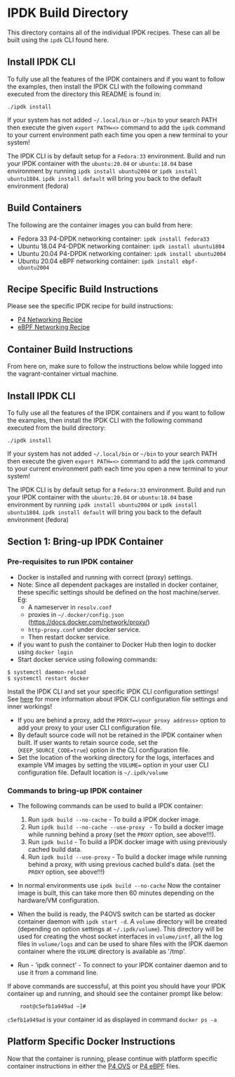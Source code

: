 # IPDK Build Directory

This directory contains all of the individual IPDK recipes. These can all be
built using the `ipdk` CLI found here.

## Install IPDK CLI
To fully use all the features of the IPDK containers and if you want to follow
the examples, then install the IPDK CLI with the following command executed
from the directory this README is found in:

```
./ipdk install
```

If your system has not added `~/.local/bin` or `~/bin` to your search PATH then
execute the given `export PATH=<>` command to add the `ipdk` command
to your current environment path each time you open a new terminal to your
system!

The IPDK CLI is by default setup for a `Fedora:33` environment. Build
and run your IPDK container with the `ubuntu:20.04` or `ubuntu:18.04` base
environment by running `ipdk install ubuntu2004` or `ipdk install ubuntu1804`.
`ipdk install default` will bring you back to the default environment (fedora)

## Build Containers

The following are the container images you can build from here:

* Fedora 33 P4-DPDK networking container: `ipdk install fedora33`
* Ubuntu 18.04 P4-DPDK networking container: `ipdk install ubuntu1804`
* Ubuntu 20.04 P4-DPDK networking container: `ipdk install ubuntu2004`
* Ubuntu 20.04 eBPF networking container: `ipdk install ebpf-ubuntu2004`

## Recipe Specific Build Instructions

Please see the specific IPDK recipe for build instructions:

* [P4 Networking Recipe](networking/README.md)
* [eBPF Networking Recipe](networking_ebpf/README.md)

## Container Build Instructions

From here on, make sure to follow the instructions below while logged into
the vagrant-container virtual machine.

## Install IPDK CLI
To fully use all the features of the IPDK containers and if you want to follow
the examples, then install the IPDK CLI with the following command executed
from the build directory:

```
./ipdk install
```

If your system has not added `~/.local/bin` or `~/bin` to your search PATH then
execute the given `export PATH=<>` command to add the `ipdk` command
to your current environment path each time you open a new terminal to your
system!

The IPDK CLI is by default setup for a `Fedora:33` environment. Build
and run your IPDK container with the `ubuntu:20.04` or `ubuntu:18.04` base
environment by running `ipdk install ubuntu2004` or `ipdk install ubuntu1804`.
`ipdk install default` will bring you back to the default environment (fedora)

## Section 1: Bring-up IPDK Container

### Pre-requisites to run IPDK container
- Docker is installed and running with correct (proxy) settings.
- Note: Since all dependent packages are installed in docker container, these
  specific settings should be defined on the host machine/server.
  Eg:
    * A nameserver in `resolv.conf`
    * proxies in `~/.docker/config.json` (https://docs.docker.com/network/proxy/)
    * `http-proxy.conf` under docker service.
    *  Then restart docker service.
- if you want to push the container to Docker Hub then login to docker using
  `docker login`
- Start docker service using following commands:

```
$ systemctl daemon-reload
$ systemctl restart docker
```

Install the IPDK CLI and set your specific IPDK CLI configuration settings! See
[here](#CLI-configuration-settings) for more information about IPDK CLI
configuration file settings and inner workings!

- If you are behind a proxy, add the `PROXY=<your proxy address>` option to
  add your proxy to your user CLI configuration file.
- By default source code will not be retained in the IPDK container when built.
  If user wants to retain source code, set the (`KEEP_SOURCE_CODE=true`)
  option in the CLI configuration file.
- Set the location of the working directory for the logs, interfaces and
  example VM images by setting the `VOLUME=` option in your user CLI
  configuration file. Default location is `~/.ipdk/volume`

### Commands to bring-up IPDK container

* The following commands can be used to build a IPDK container:
    1. Run `ipdk build --no-cache` - To build a IPDK docker image.
    2. Run `ipdk build --no-cache --use-proxy ` - To build a docker image while
       running behind a proxy (set the `PROXY` option, see above!!!).
    3. Run `ipdk build` - To build a IPDK docker image with using
       previously cached build data.
    4. Run `ipdk build --use-proxy` - To build a docker image while running
       behind a proxy, with using previous cached build's data. (set the
       `PROXY` option, see above!!!)

* In normal environments use `ipdk build --no-cache` Now the container image is
built, this can take more then 60 minutes depending on the hardware/VM
configuration.
* When the build is ready, the P4OVS switch can be started as docker
container daemon with `ipdk start -d`. A `volume` directory will be created
(depending on option settings at `~/.ipdk/volume`). This directory will be used
for creating the vhost socket interfaces in `volume/intf`, all the log files in
`volume/logs` and can be used to share files with the IPDK daemon container
where the `VOLUME` directory is available as '/tmp'.

* Run - 'ipdk connect' - To connect to your IPDK container daemon and to use
it from a command line.

If above commands are successful, at this point you should have your IPDK
container up and running, and should see the container prompt like below:

```
    root@c5efb1a949ad ~]#
```

`c5efb1a949ad` is your container id as displayed in command `docker ps -a`

## Platform Specific Docker Instructions

Now that the container is running, please continue with platform specific
container instructions in either the [P4 OVS](networking/README_DOCKER.md)
or [P4 eBPF](networking_ebpf/README_DOCKER.md) files.
